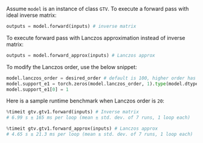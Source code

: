 Assume `model` is an instance of class `GTV`. To execute a forward pass with ideal inverse matrix:

```python
outputs = model.forward(inputs) # inverse matrix
```

To execute forward pass with Lanczos approximation instead of inverse matrix:
```python
outputs = model.forward_approx(inputs) # Lanczos approx
```

To modify the Lanczos order, use the below snippet:
```python
model.lanczos_order = desired_order # default is 100, higher order has smaller approx. error and longer runtime
model.support_e1 = torch.zeros(model.lanczos_order, 1).type(model.dtype)
model.support_e1[0] = 1
```

Here is a sample runtime benchmark when Lanczos order is `20`:
```python
%timeit gtv.gtv1.forward(inputs) # Inverse matrix
# 6.99 s ± 165 ms per loop (mean ± std. dev. of 7 runs, 1 loop each)
```

```python
%timeit gtv.gtv1.forward_approx(inputs) # Lanczos approx
# 4.65 s ± 21.3 ms per loop (mean ± std. dev. of 7 runs, 1 loop each)
```

